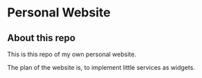 # Personal Website

## About this repo

This is this repo of my own personal website.

The plan of the website is, to implement little services as widgets.
